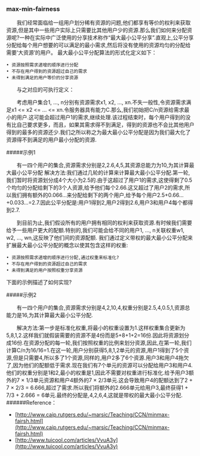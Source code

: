 ### max-min-fairness

　　我们经常面临给一组用户划分稀有资源的问题,他们都享有等价的权利来获取资源,但是其中一些用户实际上只需要比其他用户少的资源.那么我们如何来分配资源呢?一种在实际中广泛使用的分享技术称作“最大最小公平分享”.直观上,公平分享分配给每个用户想要的可以满足的最小需求,然后将没有使用的资源均匀的分配给需要‘大资源’的用户。
最大最小公平分配算法的形式化定义如下：

	• 资源按照需求递增的顺序进行分配
	• 不存在用户得到的资源超过自己的需求
	• 未得到满足的用户等价的分享资源
	
　　与之对应的可执行定义：
    
　　考虑用户集合1, …, n分别有资源需求x1, x2, …, xn.不失一般性,令资源需求满足x1 <= x2 <= … <= xn.令服务器具有能力C.那么,我们初始把C/n资源给需求最小的用户.这可能会超过用户1的需求,继续处理.该过程结束时，每个用户得到的没有比自己要求更多，而且，如果其需求得不到满足，得到的资源也不会比其他用户得到的最多的资源还少.我们之所以称之为最大最小公平分配是因为我们最大化了资源得不到满足的用户最小分配的资源.

#####示例1

　　有一四个用户的集合,资源需求分别是2,2.6,4,5,其资源总能力为10,为其计算最大最小公平分配
解决方法:我们通过几轮的计算来计算最大最小公平分配.第一轮,我们暂时将资源划分成4个大小为2.5的.由于这超过了用户1的需求,这使得剩了0.5个均匀的分配给剩下的3个人资源,给予他们每个2.66.这又超过了用户2的需求,所以我们拥有额外的0.066…来分配给剩下的两个用户,给予每个用户2.5+0.66…+0.033…=2.7.因此公平分配是:用户1得到2,用户2得到2.6,用户3和用户4每个都得到2.7.
 

　　到目前为止,我们假设所有的用户拥有相同的权利来获取资源.有时候我们需要给予一些用户更大的配额.特别的,我们可能会给不同的用户1, …, n关联权重w1, w2, …, wn,这反映了他们间的资源配额.
我们通过定义带权的最大最小公平分配来扩展最大最小公平分配的概念以使其包含这样的权重:

	• 资源按照需求递增的顺序进行分配,通过权重来标准化?
	• 不存在用户得到的资源超过自己的需求
	• 未得到满足的用户按照权重分享资源
	
   下面的示例描述了如何实现?
   
#####示例2

　　有一四个用户的集合,资源需求分别是4,2,10,4,权重分别是2.5,4,0.5,1,资源总能力是16,为其计算最大最小公平分配.

　　解决方法:第一步是标准化权重,将最小的权重设置为1.这样权重集合更新为5,8,1,2.这样我们就假装需要的资源不是4份而是5+8+1+2=16份.因此将资源划分成16份.在资源分配的每一轮,我们按照权重的比例来划分资源,因此,在第一轮,我们计算C/n为16/16=1.在这一轮,用户分别获得5,8,1,2单元的资源,用户1得到了5个资源,但是只需要4,所以多了1个资源,同样的,用户2多了6个资源.用户3和用户4拖欠了,因为他们的配额低于需求.现在我们有7个单元的资源可以分配给用户3和用户4.他们的权重分别是1和2,最小的权重是1,因此不需要对权重进行标准化.给予用户3额外的7 × 1/3单元资源和用户4额外的7 × 2/3单元.这会导致用户4的配额达到了2 + 7 × 2/3 = 6.666,超过了需求.所以我们将额外的2.666单元给用户3,最终获得1 + 7/3 + 2.666 = 6单元.最终的分配是,4,2,6,4,这就是带权的最大最小公平分配.
 
######Reference：
* [http://www.caip.rutgers.edu/~marsic/Teaching/CCN/minmax-fairsh.html](http://www.caip.rutgers.edu/~marsic/Teaching/CCN/minmax-fairsh.html)
* [http://www.tuicool.com/articles/VvuA3y](http://www.tuicool.com/articles/VvuA3y)

